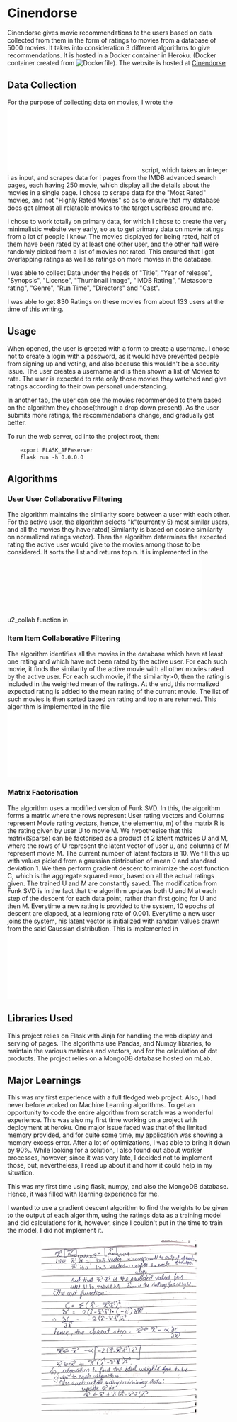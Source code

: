 # Cinendorse
Cinendorse gives movie recommendations to the users based on data collected from them in the form of ratings to movies from a database of 5000 movies. It takes into consideration 3 different algorithms to give recommendations. It is hosted in a Docker container in Heroku. (Docker container created from ![Dockerfile](Dockerfile)). The website is hosted at [Cinendorse](https://cinendorse.herokuapp.com "Cinendorse")

## Data Collection
For the purpose of collecting data on movies, I wrote the ![main.py](Data_Scraping/main.py) script, which takes an integer i as input, and scrapes data for i pages from the IMDB advanced search pages, each having 250 movie, which display all the details about the movies in a single page. I chose to scrape data for the "Most Rated" movies, and not "Highly Rated Movies" so as to ensure that my database does get almost all relatable movies to the target userbase around me.

I chose to work totally on primary data, for which I chose to create the very minimalistic website very early, so as to get primary data on movie ratings from a lot of people I know. The movies displayed for being rated, half of them have been rated by at least one other user, and the other half were randomly picked from a list of movies not rated. This ensured that I got overlapping ratings as well as ratings on more movies in the database.

I was able to collect Data under the heads of "Title", "Year of release", "Synopsis", "License", "Thumbnail Image", "IMDB Rating", "Metascore rating", "Genre", "Run Time", "Directors" and "Cast".

I was able to get 830 Ratings on these movies from about 133 users at the time of this writing.

## Usage
When opened, the user is greeted with a form to create a username. I chose not to create a login with a password, as it would have prevented people from signing up and voting, and also because this wouldn't be a security issue. The user creates a username and is then shown a list of Movies to rate. The user is expected to rate only those movies they watched and give ratings according to their own personal understanding.

In another tab, the user can see the movies recommended to them based on the algorithm they choose(through a drop down present). As the user submits more ratings, the recommendations change, and gradually get better.

To run the web server, cd into the project root, then:
```
    export FLASK_APP=server
    flask run -h 0.0.0.0
```
## Algorithms
### User User Collaborative Filtering
The algorithm maintains the similarity score between a user with each other. For the active user, the algorithm selects "k"(currently 5) most similar users, and all the movies they have rated( Similarity is based on cosine similarity on normalized ratings vector). Then the algorithm determines the expected rating the active user would give to the movies among those to be considered. It sorts the list and returns top n.
It is implemented in the u2_collab function in ![movie_rec.py](Recommendation/movie_rec.py)

### Item Item Collaborative Filtering
The algorithm identifies all the movies in the database which have at least one rating and which have not been rated by the active user. For each such movie, it finds the similarity of the active movie with all other movies rated by the active user. For each such movie, if the similarity>0, then the rating is included in the weighted mean of the ratings. At the end, this normalized expected rating is added to the mean rating of the current movie. The list of such movies is then sorted based on rating and top n are returned.
This algorithm is implemented in the file ![i2_collab.py](Recommendation/i2_collab.py)

### Matrix Factorisation
The algorithm uses a modified version of Funk SVD.
In this, the algorithm forms a matrix where the rows represent User rating vectors and Columns represent Movie rating vectors, hence, the element(u, m) of the matrix R is the rating given by user U to movie M. We hypothesise that this matrix(Sparse) can be factorised as a product of 2 latent matrices U and M, where the rows of U represent the latent vector of user u, and columns of M represent movie M. The current number of latent factors is 10. We fill this up with values picked from a gaussian distribution of mean 0 and standard deviation 1. We then perform gradient descent to minimize the cost function C, which is the aggregate squared error, based on all the actual ratings given. The trained U and M are constantly saved. The modification from Funk SVD is in the fact that the algorithm updates both U and M at each step of the descent for each data point, rather than first going for U and then M.
Everytime a new rating is provided to the system, 10 epochs of descent are elapsed, at a learniong rate of 0.001.
Everytime a new user joins the system, his latent vector is initialized with random values drawn from the said Gaussian distribution.
This is implemented in ![matrix_factorisation.py](Recommendation/matrix_factorisation.py)

## Libraries Used
This project relies on Flask with Jinja for handling the web display and serving of pages. The algorithms use Pandas, and Numpy libraries, to maintain the various matrices and vectors, and for the calculation of dot products. The project relies on a MongoDB database hosted on mLab.

## Major Learnings
This was my first experience with a full fledged web project. Also, I had never before worked on Machine Learning algorithms. To get an opportunity to code the entire algorithm from scratch was a wonderful experience. This was also my first time working on a project with deployment at heroku. One major issue faced was that of the limited memory provided, and for quite some time, my application was showing a memory excess error. After a lot of optimizations, I was able to bring it down by 90%. While looking for a solution, I also found out about worker processes, however, since it was very late, I decided not to implement those, but, nevertheless, I read up about it and how it could help in my situation.

This was my first time using flask, numpy, and also the MongoDB database. Hence, it was filled with learning experience for me.

I wanted to use a gradient descent algorithm to find the weights to be given to the output of each algorithm, using the ratings data as a training model and did calculations for it, however, since I couldn't put in the time to train the model, I did not implement it.

<p align="center">
  <img src="server/static/calc.jpg" width="350" title="Calculations for finding weights of the output of algorithms">
</p>

